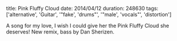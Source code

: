 title: Pink Fluffy Cloud
date: 2014/04/12
duration: 248630
tags: ['alternative', 'Guitar', '"fake', 'drums"', '"male', 'vocals"', 'distortion']

A song for my love, I wish I could give her the Pink Fluffy Cloud she deserves! New remix, bass by Dan Sherizen.
